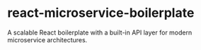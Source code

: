 # react-microservice-boilerplate
A scalable React boilerplate with a built-in API layer for modern microservice architectures.
